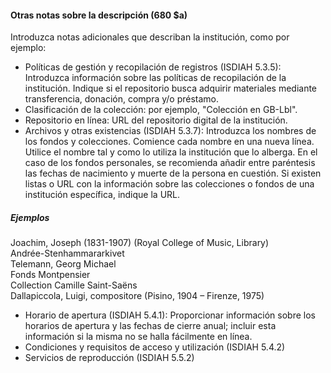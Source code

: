 #### Otras notas sobre la descripción (680 $a)  

Introduzca notas adicionales que describan la institución, como por ejemplo:

- Políticas de gestión y recopilación de registros (ISDIAH 5.3.5): Introduzca información sobre las políticas de recopilación de la institución. Indique si el repositorio busca adquirir materiales mediante transferencia, donación, compra y/o préstamo.
- Clasificación de la colección: por ejemplo, "Colección en GB-Lbl".  
- Repositorio en línea: URL del repositorio digital de la institución.  
- Archivos y otras existencias (ISDIAH 5.3.7): Introduzca los nombres de los fondos y colecciones. Comience cada nombre en una nueva línea. Utilice el nombre tal y como lo utiliza la institución que lo alberga. En el caso de los fondos personales, se recomienda añadir entre paréntesis las fechas de nacimiento y muerte de la persona en cuestión.  Si existen listas o URL con la información sobre las colecciones o fondos de una institución específica, indique la URL.   
##### Ejemplos  
Joachim, Joseph (1831-1907) (Royal College of Music, Library)  
Andrée-Stenhammararkivet  
Telemann, Georg Michael  
Fonds Montpensier  
Collection Camille Saint-Saëns  
Dallapiccola, Luigi, compositore (Pisino, 1904 – Firenze, 1975) 

- Horario de apertura (ISDIAH 5.4.1): Proporcionar información sobre los horarios de apertura y las fechas de cierre anual; incluir esta información si la misma no se halla fácilmente en línea.  
- Condiciones y requisitos de acceso y utilización (ISDIAH 5.4.2)
- Servicios de reproducción (ISDIAH 5.5.2)